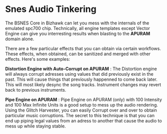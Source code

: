 # Snes Audio Tinkering

The BSNES Core in Bizhawk can let you mess with the internals of the emulated spc700 chip. Technically, all engine templates except Vector Engine can give you interresting results when blasting to the **APURAM** domain alone.

There are a few particular effects that you can obtain via certain workflows. These effects, when obtained, can be sanitized and merged with other effects. Here's some examples:

**Distortion Engine with Auto-Corrupt on APURAM** : The Distortion engine will always corrupt adresses using values that did previously exist in the past. This will cause things that previously happenned to come back later. This will most likely desync the song tracks. Instrument changes may revert back to previous instruments.

**Pipe Engine on APURAM** : Pipe Engine on APURAM \(only\) with 100 Intensity and 100 Max Infinite Units is a good setup to mess up the audio rendering. Using the Glitch Harvester, you can easily Corrupt over and over to obtain particular music corruptions. The secret to this technique is that you can end up piping legal values from an adress to another that cause the audio to mess up while staying stable.



